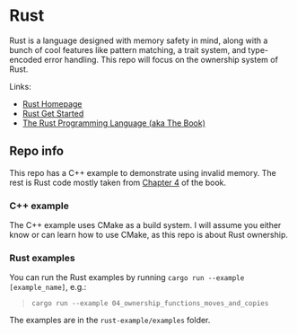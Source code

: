 # Rust

Rust is a language designed with memory safety in mind, along with a bunch of cool features like pattern matching, a trait system, and type-encoded error handling. This repo will focus on the ownership system of Rust.

Links:
* [Rust Homepage](https://www.rust-lang.org/)
* [Rust Get Started](https://www.rust-lang.org/learn/get-started)
* [The Rust Programming Language (aka The Book)](https://doc.rust-lang.org/book/)

## Repo info

This repo has a C++ example to demonstrate using invalid memory. The rest is Rust code mostly taken from [Chapter 4](https://doc.rust-lang.org/book/ch04-00-understanding-ownership.html) of the book.

### C++ example

The C++ example uses CMake as a build system. I will assume you either know or can learn how to use CMake, as this repo is about Rust ownership.

### Rust examples

You can run the Rust examples by running `cargo run --example [example_name]`, e.g.:

> `cargo run --example 04_ownership_functions_moves_and_copies`

The examples are in the `rust-example/examples` folder.
